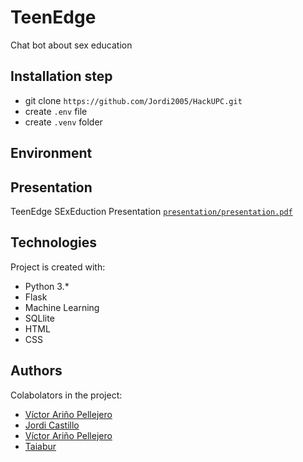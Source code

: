 # TeenEdge
Chat bot about sex education

## Installation step

* git clone `https://github.com/Jordi2005/HackUPC.git`
* create `.env` file
* create `.venv` folder
## Environment 

  
## Presentation
TeenEdge SExEduction Presentation [`presentation/presentation.pdf`](https://github.com/Jordi2005/HackUPC/blob/main/presentation/presentation.pdf)

## Technologies
Project is created with: 
* Python 3.*
* Flask 
* Machine Learning 
* SQLlite
* HTML
* CSS



## Authors
Colabolators in the project: 
* [Víctor Ariño Pellejero](https://github.com/AlvaroFrancoHackUPC1)
* [Jordi Castillo](https://github.com/Jordi2005)
* [Víctor Ariño Pellejero](https://github.com/vTH0R)
* [Taiabur](https://github.com/taiaburbd)